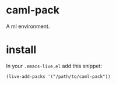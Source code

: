 caml-pack
=========

A ml environment.

# install

In your `.emacs-live.el` add this snippet:
```elisp
(live-add-packs '("/path/to/caml-pack"))
```
